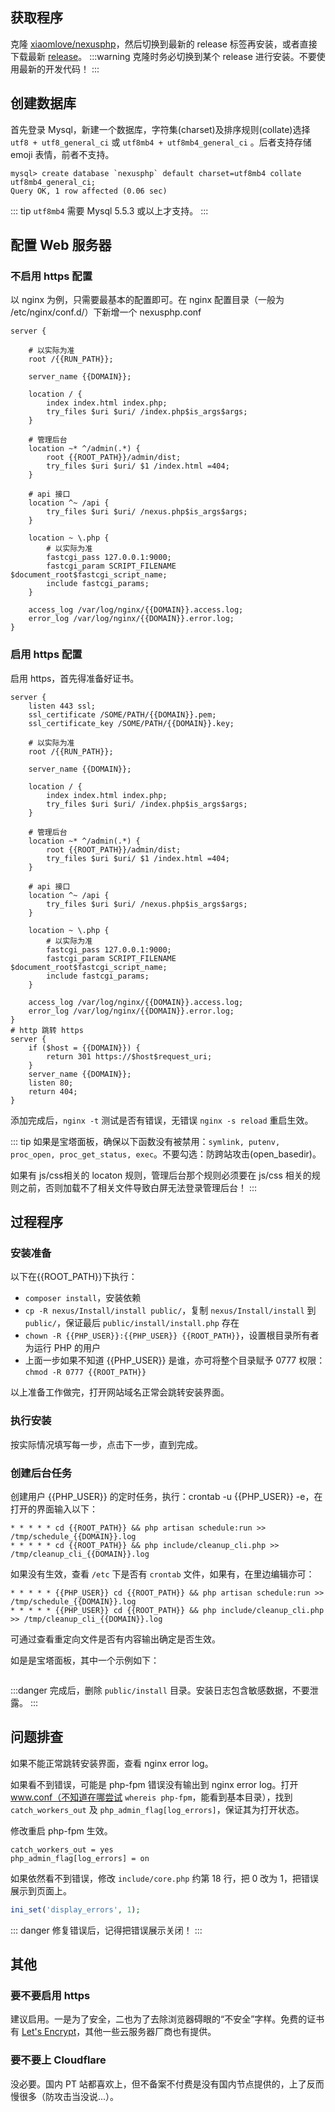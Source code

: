 <ArticleTopAd></ArticleTopAd>

## 获取程序

克隆 [xiaomlove/nexusphp](https://github.com/xiaomlove/nexusphp)，然后切换到最新的 release 标签再安装，或者直接下载最新 [release](https://github.com/xiaomlove/nexusphp/releases)。
:::warning
克隆时务必切换到某个 release 进行安装。不要使用最新的开发代码！ 
:::

## 创建数据库

首先登录 Mysql，新建一个数据库，字符集(charset)及排序规则(collate)选择 `utf8 + utf8_general_ci` 或 `utf8mb4 + utf8mb4_general_ci` 。后者支持存储 emoji 表情，前者不支持。
```
mysql> create database `nexusphp` default charset=utf8mb4 collate utf8mb4_general_ci;
Query OK, 1 row affected (0.06 sec)
```

::: tip
`utf8mb4` 需要 Mysql 5.5.3 或以上才支持。
:::


## 配置 Web 服务器

### 不启用 https 配置
以 nginx 为例，只需要最基本的配置即可。在 nginx 配置目录（一般为 /etc/nginx/conf.d/）下新增一个 nexusphp.conf

```
server {

    # 以实际为准
    root /{{RUN_PATH}}; 

    server_name {{DOMAIN}};

    location / {
        index index.html index.php;
        try_files $uri $uri/ /index.php$is_args$args;
    }

    # 管理后台
    location ~* ^/admin(.*) {
        root {{ROOT_PATH}}/admin/dist;
        try_files $uri $uri/ $1 /index.html =404;
    }

    # api 接口
    location ^~ /api {
        try_files $uri $uri/ /nexus.php$is_args$args;
    }

    location ~ \.php {
        # 以实际为准
        fastcgi_pass 127.0.0.1:9000; 
        fastcgi_param SCRIPT_FILENAME $document_root$fastcgi_script_name;
        include fastcgi_params;
    }

    access_log /var/log/nginx/{{DOMAIN}}.access.log;
    error_log /var/log/nginx/{{DOMAIN}}.error.log;
}
```

### 启用 https 配置
启用 https，首先得准备好证书。
```
server {
    listen 443 ssl;
    ssl_certificate /SOME/PATH/{{DOMAIN}}.pem;
    ssl_certificate_key /SOME/PATH/{{DOMAIN}}.key;

    # 以实际为准
    root /{{RUN_PATH}}; 

    server_name {{DOMAIN}};

    location / {
        index index.html index.php;
        try_files $uri $uri/ /index.php$is_args$args;
    }

    # 管理后台
    location ~* ^/admin(.*) {
        root {{ROOT_PATH}}/admin/dist;
        try_files $uri $uri/ $1 /index.html =404;
    }

    # api 接口
    location ^~ /api {
        try_files $uri $uri/ /nexus.php$is_args$args;
    }

    location ~ \.php {
        # 以实际为准
        fastcgi_pass 127.0.0.1:9000; 
        fastcgi_param SCRIPT_FILENAME $document_root$fastcgi_script_name;
        include fastcgi_params;
    }

    access_log /var/log/nginx/{{DOMAIN}}.access.log;
    error_log /var/log/nginx/{{DOMAIN}}.error.log;
}
# http 跳转 https
server {
    if ($host = {{DOMAIN}}) {
        return 301 https://$host$request_uri;
    }
    server_name {{DOMAIN}};
    listen 80;
    return 404;
}
```

添加完成后，`nginx -t` 测试是否有错误，无错误 `nginx -s reload` 重启生效。

::: tip
如果是宝塔面板，确保以下函数没有被禁用：`symlink, putenv, proc_open, proc_get_status, exec`。不要勾选：防跨站攻击(open_basedir)。

如果有 js/css相关的 locaton 规则，管理后台那个规则必须要在 js/css 相关的规则之前，否则加载不了相关文件导致白屏无法登录管理后台！
:::

## 过程程序

### 安装准备

以下在{{ROOT_PATH}}下执行：
- `composer install`，安装依赖 
- `cp -R nexus/Install/install public/`，复制 `nexus/Install/install` 到 `public/`，保证最后 `public/install/install.php` 存在
- `chown -R {{PHP_USER}}:{{PHP_USER}} {{ROOT_PATH}}`，设置根目录所有者为运行 PHP 的用户
- 上面一步如果不知道 {{PHP_USER}} 是谁，亦可将整个目录赋予 0777 权限：`chmod -R 0777 {{ROOT_PATH}}`

以上准备工作做完，打开网站域名正常会跳转安装界面。

### 执行安装
按实际情况填写每一步，点击下一步，直到完成。

### 创建后台任务
创建用户 {{PHP_USER}} 的定时任务，执行：crontab -u {{PHP_USER}} -e，在打开的界面输入以下：
```
* * * * * cd {{ROOT_PATH}} && php artisan schedule:run >> /tmp/schedule_{{DOMAIN}}.log
* * * * * cd {{ROOT_PATH}} && php include/cleanup_cli.php >> /tmp/cleanup_cli_{{DOMAIN}}.log
```
如果没有生效，查看 `/etc` 下是否有 `crontab` 文件，如果有，在里边编辑亦可：
```
* * * * * {{PHP_USER}} cd {{ROOT_PATH}} && php artisan schedule:run >> /tmp/schedule_{{DOMAIN}}.log
* * * * * {{PHP_USER}} cd {{ROOT_PATH}} && php include/cleanup_cli.php >> /tmp/cleanup_cli_{{DOMAIN}}.log
```
可通过查看重定向文件是否有内容输出确定是否生效。

如是是宝塔面板，其中一个示例如下：

<img :src="$withBase('/images/NexusPHP_crontab.png')">

:::danger
完成后，删除 `public/install` 目录。安装日志包含敏感数据，不要泄露。
:::


## 问题排查

如果不能正常跳转安装界面，查看 nginx error log。  

如果看不到错误，可能是 php-fpm 错误没有输出到 nginx error log。打开 www.conf（不知道在哪尝试 `whereis php-fpm`，能看到基本目录），找到 `catch_workers_out` 及 `php_admin_flag[log_errors]`，保证其为打开状态。  

修改重启 php-fpm 生效。
```
catch_workers_out = yes
php_admin_flag[log_errors] = on
```

如果依然看不到错误，修改 `include/core.php` 约第 18 行，把 0 改为 1，把错误展示到页面上。
``` php
ini_set('display_errors', 1);
```

::: danger
修复错误后，记得把错误展示关闭！
:::

## 其他

### 要不要启用 https

建议启用。一是为了安全，二也为了去除浏览器碍眼的“不安全”字样。免费的证书有 [Let's Encrypt](https://letsencrypt.org/)，其他一些云服务器厂商也有提供。

### 要不要上 Cloudflare

没必要。国内 PT 站都喜欢上，但不备案不付费是没有国内节点提供的，上了反而慢很多（防攻击当没说...）。
